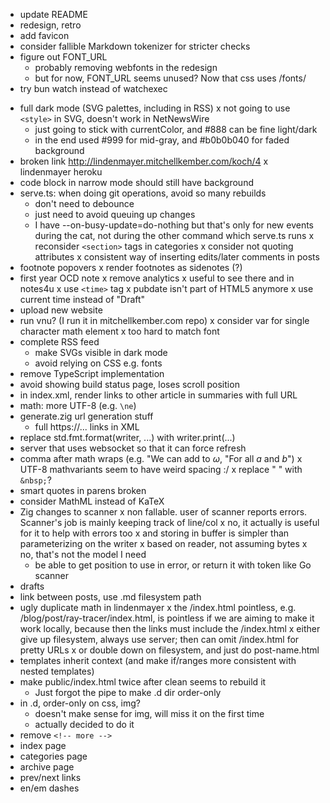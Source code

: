 - update README
- redesign, retro
- add favicon
- consider fallible Markdown tokenizer for stricter checks
- figure out FONT_URL
    - probably removing webfonts in the redesign
    - but for now, FONT_URL seems unused? Now that css uses /fonts/
- try bun watch instead of watchexec
+ full dark mode (SVG palettes, including in RSS)
    x not going to use `<style>` in SVG, doesn't work in NetNewsWire
    + just going to stick with currentColor, and #888 can be fine light/dark
    + in the end used #999 for mid-gray, and #b0b0b040 for faded background
+ broken link http://lindenmayer.mitchellkember.com/koch/4
x lindenmayer heroku
+ code block in narrow mode should still have background
+ serve.ts: when doing git operations, avoid so many rebuilds
    + don't need to debounce
    + just need to avoid queuing up changes
    + I have --on-busy-update=do-nothing but that's only for new events during the cat, not during the other command which serve.ts runs
x reconsider `<section>` tags in categories
x consider not quoting attributes
x consistent way of inserting edits/later comments in posts
+ footnote popovers
x render footnotes as sidenotes (?)
+ first year OCD note
x remove analytics
    x useful to see there and in notes4u
x use `<time>` tag
    x pubdate isn't part of HTML5 anymore
x use current time instead of "Draft"
+ upload new website
+ run vnu? (I run it in mitchellkember.com repo)
x consider var for single character math element
    x too hard to match font
+ complete RSS feed
    + make SVGs visible in dark mode
    - avoid relying on CSS e.g. fonts
+ remove TypeScript implementation
+ avoid showing build status page, loses scroll position
+ in index.xml, render links to other article in summaries with full URL
+ math: more UTF-8 (e.g. `\ne`)
+ generate.zig url generation stuff
    + full https://... links in XML
+ replace std.fmt.format(writer, ...) with writer.print(...)
+ server that uses websocket so that it can force refresh
+ comma after math wraps (e.g. "We can add to $\omega$, "For all $a$ and $b$")
x UTF-8 mathvariants seem to have weird spacing :/
x replace " " with `&nbsp;`?
+ smart quotes in parens broken
+ consider MathML instead of KaTeX
+ Zig changes to scanner
    x non fallable. user of scanner reports errors. Scanner's job is mainly keeping track of line/col
        x no, it actually is useful for it to help with errors too
        x and storing in buffer is simpler than parameterizing on the writer
    x based on reader, not assuming bytes
        x no, that's not the model I need
    + be able to get position to use in error, or return it with token like Go scanner
+ drafts
+ link between posts, use .md filesystem path
+ ugly duplicate math in lindenmayer
x the /index.html pointless, e.g. /blog/post/ray-tracer/index.html, is pointless if we are aiming to make it work locally, because then the links must include the /index.html
    x either give up filesystem, always use server; then can omit /index.html for pretty URLs
    x or double down on filesystem, and just do post-name.html
+ templates inherit context (and make if/ranges more consistent with nested templates)
+ make public/index.html twice after clean seems to rebuild it
    + Just forgot the pipe to make .d dir order-only
+ in .d, order-only on css, img?
    + doesn't make sense for img, will miss it on the first time
    + actually decided to do it
+ remove `<!-- more -->`
+ index page
+ categories page
+ archive page
+ prev/next links
+ en/em dashes
